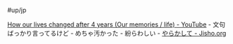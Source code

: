 #up/jp

[How our lives changed after 4 years (Our memories / life) - YouTube](https://www.youtube.com/watch?v=ae1gmtJQoCA)
	- 文句ばっかり言ってるけど
	- めちゃ汚かった
	- 紛らわしい
	- [やらかして - Jisho.org](https://jisho.org/search/%E3%82%84%E3%82%89%E3%81%8B%E3%81%97%E3%81%A6)
